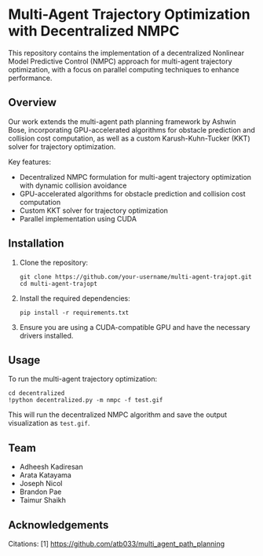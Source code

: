 # Multi-Agent Trajectory Optimization with Decentralized NMPC

This repository contains the implementation of a decentralized Nonlinear Model Predictive Control (NMPC) approach for multi-agent trajectory optimization, with a focus on parallel computing techniques to enhance performance.

## Overview

Our work extends the multi-agent path planning framework by Ashwin Bose, incorporating GPU-accelerated algorithms for obstacle prediction and collision cost computation, as well as a custom Karush-Kuhn-Tucker (KKT) solver for trajectory optimization.

Key features:

- Decentralized NMPC formulation for multi-agent trajectory optimization with dynamic collision avoidance
- GPU-accelerated algorithms for obstacle prediction and collision cost computation
- Custom KKT solver for trajectory optimization
- Parallel implementation using CUDA

## Installation

1. Clone the repository:

   ```
   git clone https://github.com/your-username/multi-agent-trajopt.git
   cd multi-agent-trajopt
   ```

2. Install the required dependencies:

   ```
   pip install -r requirements.txt
   ```

3. Ensure you are using a CUDA-compatible GPU and have the necessary drivers installed.

## Usage

To run the multi-agent trajectory optimization:

```
cd decentralized
!python decentralized.py -m nmpc -f test.gif
```

This will run the decentralized NMPC algorithm and save the output visualization as `test.gif`.

## Team

- Adheesh Kadiresan
- Arata Katayama
- Joseph Nicol
- Brandon Pae
- Taimur Shaikh

## Acknowledgements

Citations:
[1] https://github.com/atb033/multi_agent_path_planning
